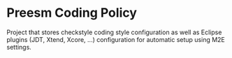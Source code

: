 # Preesm Coding Policy

Project that stores checkstyle coding style configuration as well as Eclipse plugins (JDT, Xtend, Xcore, ...) configuration for automatic setup using M2E settings.
